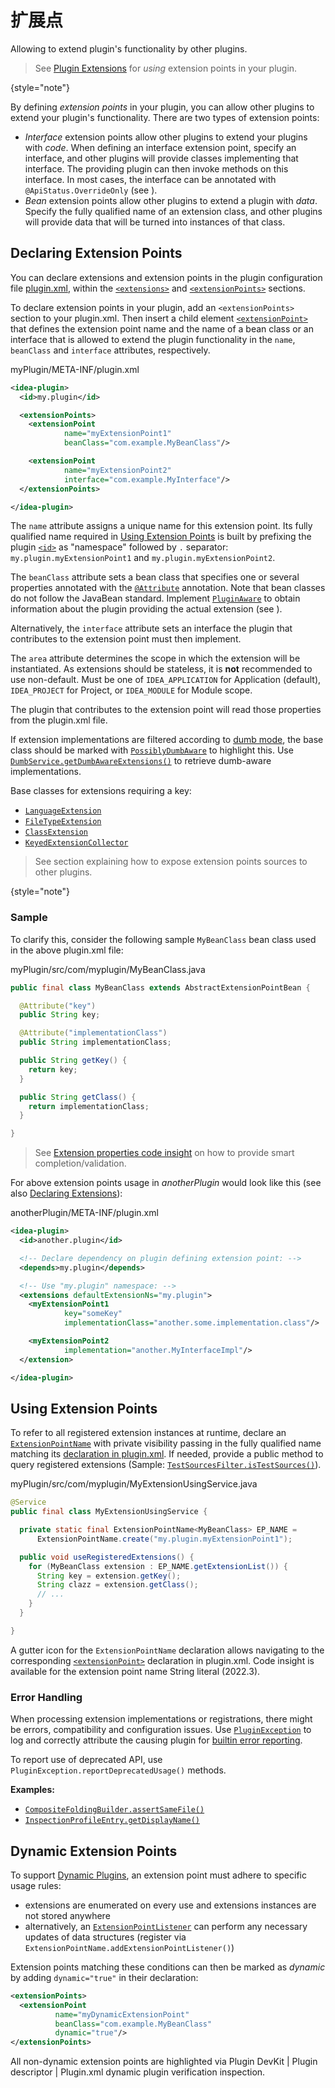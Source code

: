 <!-- Copyright 2000-2024 JetBrains s.r.o. and contributors. Use of this source code is governed by the Apache 2.0 license. -->

# 扩展点

<link-summary>Allowing to extend plugin's functionality by other plugins.</link-summary>

> See [Plugin Extensions](plugin_extensions.md) for _using_ extension points in your plugin.
>
{style="note"}

By defining _extension points_ in your plugin, you can allow other plugins to extend your plugin's functionality.
There are two types of extension points:

* _Interface_ extension points allow other plugins to extend your plugins with _code_.
  When defining an interface extension point, specify an interface, and other plugins will provide classes implementing that interface.
  The providing plugin can then invoke methods on this interface.
  In most cases, the interface can be annotated with `@ApiStatus.OverrideOnly` (see [](verifying_plugin_compatibility.md#override-only-api)).
* _Bean_ extension points allow other plugins to extend a plugin with _data_.
  Specify the fully qualified name of an extension class, and other plugins will provide data that will be turned into instances of that class.

## Declaring Extension Points

You can declare extensions and extension points in the plugin configuration file <path>[plugin.xml](plugin_configuration_file.md)</path>, within the [`<extensions>`](plugin_configuration_file.md#idea-plugin__extensions) and [`<extensionPoints>`](plugin_configuration_file.md#idea-plugin__extensionPoints) sections.

To declare extension points in your plugin, add an `<extensionPoints>` section to your <path>plugin.xml</path>.
Then insert a child element [`<extensionPoint>`](plugin_configuration_file.md#idea-plugin__extensionPoints__extensionPoint) that defines the extension point name and the name of a bean class or an interface that is allowed to extend the plugin functionality in the `name`, `beanClass` and `interface` attributes, respectively.

<path>myPlugin/META-INF/plugin.xml</path>

```xml
<idea-plugin>
  <id>my.plugin</id>

  <extensionPoints>
    <extensionPoint
            name="myExtensionPoint1"
            beanClass="com.example.MyBeanClass"/>

    <extensionPoint
            name="myExtensionPoint2"
            interface="com.example.MyInterface"/>
  </extensionPoints>

</idea-plugin>
```

The `name` attribute assigns a unique name for this extension point.
Its fully qualified name required in [Using Extension Points](#using-extension-points) is built by prefixing the plugin [`<id>`](plugin_configuration_file.md#idea-plugin__id) as "namespace" followed by `.` separator: `my.plugin.myExtensionPoint1` and `my.plugin.myExtensionPoint2`.

The `beanClass` attribute sets a bean class that specifies one or several properties annotated with the [`@Attribute`](%gh-ic%/platform/util/src/com/intellij/util/xmlb/annotations/Attribute.java) annotation.
Note that bean classes do not follow the JavaBean standard.
Implement [`PluginAware`](%gh-ic%/platform/extensions/src/com/intellij/openapi/extensions/PluginAware.java) to obtain information about the plugin providing the actual extension (see [](#error-handling)).

Alternatively, the `interface` attribute sets an interface the plugin that contributes to the extension point must then implement.

The `area` attribute determines the scope in which the extension will be instantiated.
As extensions should be stateless, it is **not** recommended to use non-default.
Must be one of `IDEA_APPLICATION` for Application (default), `IDEA_PROJECT` for Project, or `IDEA_MODULE` for Module scope.

The plugin that contributes to the extension point will read those properties from the <path>plugin.xml</path> file.

If extension implementations are filtered according to [dumb mode](indexing_and_psi_stubs.md#dumb-mode), the base class should be
marked with [`PossiblyDumbAware`](%gh-ic%/platform/core-api/src/com/intellij/openapi/project/PossiblyDumbAware.java) to highlight this.
Use [`DumbService.getDumbAwareExtensions()`](%gh-ic%/platform/core-api/src/com/intellij/openapi/project/DumbService.kt) to retrieve dumb-aware implementations.

Base classes for extensions requiring a key:

- [`LanguageExtension`](%gh-ic%/platform/core-api/src/com/intellij/lang/LanguageExtension.java)
- [`FileTypeExtension`](%gh-ic%/platform/core-api/src/com/intellij/openapi/fileTypes/FileTypeExtension.java)
- [`ClassExtension`](%gh-ic%/platform/core-api/src/com/intellij/openapi/util/ClassExtension.java)
- [`KeyedExtensionCollector`](%gh-ic%/platform/core-api/src/com/intellij/openapi/util/KeyedExtensionCollector.java)

> See [](bundling_plugin_openapi_sources.md) section explaining how to expose extension points sources to other plugins.
>
{style="note"}

### Sample

To clarify this, consider the following sample `MyBeanClass` bean class used in the above <path>plugin.xml</path> file:

<path>myPlugin/src/com/myplugin/MyBeanClass.java</path>

```java
public final class MyBeanClass extends AbstractExtensionPointBean {

  @Attribute("key")
  public String key;

  @Attribute("implementationClass")
  public String implementationClass;

  public String getKey() {
    return key;
  }

  public String getClass() {
    return implementationClass;
  }

}
```

> See [Extension properties code insight](plugin_extensions.md#扩展属性代码洞察) on how to provide smart completion/validation.
>

For above extension points usage in _anotherPlugin_ would look like this (see also [Declaring Extensions](plugin_extensions.md#declaring-extensions)):

<path>anotherPlugin/META-INF/plugin.xml</path>

```xml
<idea-plugin>
  <id>another.plugin</id>

  <!-- Declare dependency on plugin defining extension point: -->
  <depends>my.plugin</depends>

  <!-- Use "my.plugin" namespace: -->
  <extensions defaultExtensionNs="my.plugin">
    <myExtensionPoint1
            key="someKey"
            implementationClass="another.some.implementation.class"/>

    <myExtensionPoint2
            implementation="another.MyInterfaceImpl"/>
  </extension>

</idea-plugin>
```

## Using Extension Points

To refer to all registered extension instances at runtime, declare an [`ExtensionPointName`](%gh-ic%/platform/extensions/src/com/intellij/openapi/extensions/ExtensionPointName.kt) with private visibility passing in the fully qualified name matching its [declaration in plugin.xml](#declaring-extension-points).
If needed, provide a public method to query registered extensions (Sample: [`TestSourcesFilter.isTestSources()`](%gh-ic%/platform/projectModel-api/src/com/intellij/openapi/roots/TestSourcesFilter.java)).

<path>myPlugin/src/com/myplugin/MyExtensionUsingService.java</path>

```java
@Service
public final class MyExtensionUsingService {

  private static final ExtensionPointName<MyBeanClass> EP_NAME =
      ExtensionPointName.create("my.plugin.myExtensionPoint1");

  public void useRegisteredExtensions() {
    for (MyBeanClass extension : EP_NAME.getExtensionList()) {
      String key = extension.getKey();
      String clazz = extension.getClass();
      // ...
    }
  }

}
```

A gutter icon for the `ExtensionPointName` declaration allows navigating to the corresponding [`<extensionPoint>`](plugin_configuration_file.md#idea-plugin__extensionPoints__extensionPoint) declaration in <path>plugin.xml</path>.
Code insight is available for the extension point name String literal (2022.3).

### Error Handling

When processing extension implementations or registrations, there might be errors, compatibility and configuration issues.
Use [`PluginException`](%gh-ic%/platform/core-api/src/com/intellij/diagnostic/PluginException.java) to log and correctly attribute the causing plugin for
[builtin error reporting](ide_infrastructure.md#error-reporting).

To report use of deprecated API, use `PluginException.reportDeprecatedUsage()` methods.

**Examples:**
- [`CompositeFoldingBuilder.assertSameFile()`](%gh-ic%/platform/core-api/src/com/intellij/lang/folding/CompositeFoldingBuilder.java)
- [`InspectionProfileEntry.getDisplayName()`](%gh-ic%/platform/analysis-api/src/com/intellij/codeInspection/InspectionProfileEntry.java)

## Dynamic Extension Points
<primary-label ref="2020.1"/>

To support [Dynamic Plugins](dynamic_plugins.md), an extension point must adhere to specific usage rules:

- extensions are enumerated on every use and extensions instances are not stored anywhere
- alternatively, an [`ExtensionPointListener`](%gh-ic%/platform/extensions/src/com/intellij/openapi/extensions/ExtensionPointListener.kt) can perform any necessary updates of data structures (register via `ExtensionPointName.addExtensionPointListener()`)

Extension points matching these conditions can then be marked as _dynamic_ by adding `dynamic="true"` in their declaration:

```xml
<extensionPoints>
  <extensionPoint
          name="myDynamicExtensionPoint"
          beanClass="com.example.MyBeanClass"
          dynamic="true"/>
</extensionPoints>
```

All non-dynamic extension points are highlighted via <control>Plugin DevKit | Plugin descriptor | Plugin.xml dynamic plugin verification</control> inspection.
